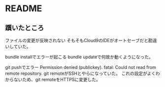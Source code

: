 # README

## 躓いたところ

ファイルの変更が反映されない
そもそもCloud9のIDEがオートセーブだと勘違いしていた。

bundle installでエラーが起こる
bundle updateで何故か動くようになった。

git pushでエラー
Permission denied (publickey). fatal: Could not read from remote repository.
git remoteがSSHとやらになっていた。
これの設定がよくわからないため、git remoteをHTTPSに変更した。